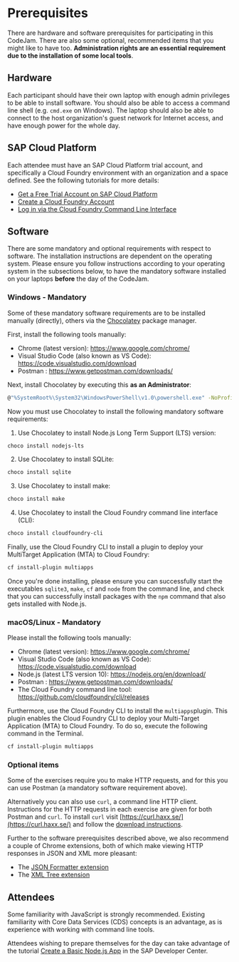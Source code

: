 # Prerequisites

There are hardware and software prerequisites for participating in this CodeJam. There are also some optional, recommended items that you might like to have too. **Administration rights are an essential requirement due to the installation of some local tools**. 

## Hardware

Each participant should have their own laptop with enough admin privileges to be able to install software. You should also be able to access a command line shell (e.g. `cmd.exe` on Windows). The laptop should also be able to connect to the host organization's guest network for Internet access, and have enough power for the whole day.

## SAP Cloud Platform

Each attendee must have an SAP Cloud Platform trial account, and specifically a Cloud Foundry environment with an organization and a space defined. See the following tutorials for more details:

- [Get a Free Trial Account on SAP Cloud Platform](https://developers.sap.com/tutorials/hcp-create-trial-account.html)
- [Create a Cloud Foundry Account](https://developers.sap.com/tutorials/cp-cf-create-account.html)
- [Log in via the Cloud Foundry Command Line Interface](https://developers.sap.com/tutorials/cp-cf-download-cli.html)

## Software

There are some mandatory and optional requirements with respect to software. The installation instructions are dependent on the operating system. Please ensure you follow instructions according to your operating system in the subsections below, to have the mandatory software installed on your laptops **before** the day of the CodeJam.

### Windows - Mandatory

Some of these mandatory software requirements are to be installed manually (directly), others via the [Chocolatey](https://chocolatey.org/) package manager.

First, install the following tools manually:

- Chrome (latest version): <https://www.google.com/chrome/>
- Visual Studio Code (also known as VS Code): <https://code.visualstudio.com/download>
- Postman : <https://www.getpostman.com/downloads/>

Next, install Chocolatey by executing this **as an Administrator**:

  ```bash
  @"%SystemRoot%\System32\WindowsPowerShell\v1.0\powershell.exe" -NoProfile -InputFormat None -ExecutionPolicy Bypass -Command "iex ((New-Object System.Net.WebClient).DownloadString('https://chocolatey.org/install.ps1'))" && SET "PATH=%PATH%;%ALLUSERSPROFILE%\chocolatey\bin"
  ```

Now you must use Chocolatey to install the following mandatory software requirements:

1. Use Chocolatey to install Node.js Long Term Support (LTS) version:
```bash
choco install nodejs-lts
```
  
2. Use Chocolatey to install SQLite:
```bash
choco install sqlite
```

3. Use Chocolatey to install make:
```bash
choco install make
```

4. Use Chocolatey to install the Cloud Foundry command line interface (CLI):
  ```bash
  choco install cloudfoundry-cli
  ```
  
Finally, use the Cloud Foundry CLI to install a plugin to deploy your MultiTarget Application (MTA) to Cloud Foundry:
  ```bash
  cf install-plugin multiapps
  ```
  
Once you're done installing, please ensure you can successfully start the executables `sqlite3`, `make`, `cf` and `node` from the command line, and check that you can successfully install packages with the `npm` command that also gets installed with Node.js.


### macOS/Linux - Mandatory

Please install the following tools manually:

- Chrome (latest version): https://www.google.com/chrome/
- Visual Studio Code (also known as VS Code): https://code.visualstudio.com/download
- Node.js (latest LTS version 10): https://nodejs.org/en/download/
- Postman : https://www.getpostman.com/downloads/
- The Cloud Foundry command line tool: https://github.com/cloudfoundry/cli/releases

Furthermore, use the Cloud Foundry CLI to install the `multiapps`plugin. This plugin enables the Cloud Foundry CLI to deploy your Multi-Target Application (MTA) to Cloud Foundry. To do so, execute the following command in the Terminal.

```bash
cf install-plugin multiapps
```
  
### Optional items

Some of the exercises require you to make HTTP requests, and for this you can use Postman (a mandatory software requirement above). 

Alternatively you can also use `curl`, a command line HTTP client. Instructions for the HTTP requests in each exercise are given for both Postman and `curl`. To install `curl` visit [https://curl.haxx.se/](https://curl.haxx.se/) and follow the [download instructions](https://curl.haxx.se/download.html).


Further to the software prerequisites described above, we also recommend a couple of Chrome extensions, both of which make viewing HTTP responses in JSON and XML more pleasant:

- The [JSON Formatter extension](https://chrome.google.com/webstore/detail/json-formatter/bcjindcccaagfpapjjmafapmmgkkhgoa?hl=en)
- The [XML Tree extension](https://chrome.google.com/webstore/detail/xml-tree/gbammbheopgpmaagmckhpjbfgdfkpadb)

## Attendees

Some familiarity with JavaScript is strongly recommended. Existing familiarity with Core Data Services (CDS) concepts is an advantage, as is experience with working with command line tools.

Attendees wishing to prepare themselves for the day can take advantage of the tutorial [Create a Basic Node.js App](https://developers.sap.com/tutorials/cp-node-create-basic-app.html) in the SAP Developer Center.
